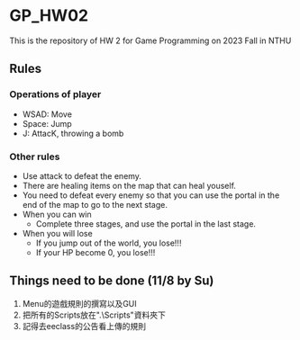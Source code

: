 # GP_HW02
This is the repository of HW 2 for Game Programming on 2023 Fall in NTHU

## Rules

### Operations of player

* WSAD: Move
* Space: Jump
* J: AttacK, throwing a bomb

### Other rules

* Use attack to defeat the enemy.
* There are healing items on the map that can heal youself. 
* You need to defeat every enemy so that you can use the portal in the end of the map to go to the next stage.
* When you can win
    * Complete three stages, and use the portal in the last stage.
* When you will lose
    * If you jump out of the world, you lose!!!
    * If your HP become 0, you lose!!!

## Things need to be done (11/8 by Su)

1. Menu的遊戲規則的撰寫以及GUI
2. 把所有的Scripts放在".\Scripts"資料夾下
3. 記得去eeclass的公告看上傳的規則
